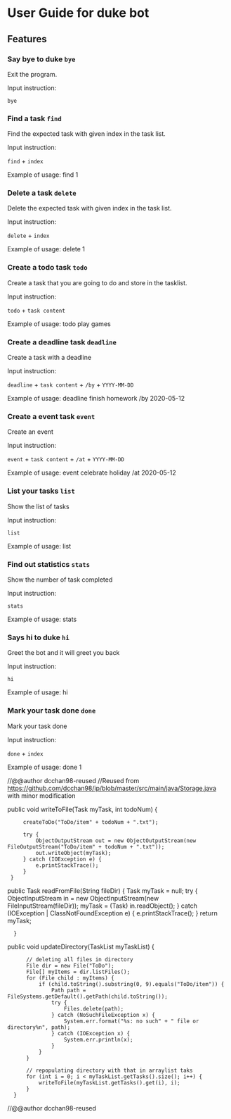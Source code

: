 # User Guide for duke bot

## Features 

### Say bye to duke `bye` 

Exit the program.

Input instruction: 

`bye`

### Find a task `find` 

Find the expected task with given index in the task list.

Input instruction: 

`find` + `index`

Example of usage: find 1 

### Delete a task `delete` 

Delete the expected task with given index in the task list.

Input instruction: 

`delete` + `index`

Example of usage: delete 1 

### Create a todo task `todo` 

Create a task that you are going to do and store in the tasklist.

Input instruction: 

`todo` + `task content`

Example of usage: todo play games

### Create a deadline task `deadline` 

Create a task with a deadline

Input instruction: 

`deadline` + `task content` + `/by` + `YYYY-MM-DD`

Example of usage: deadline finish homework /by 2020-05-12

### Create a event task `event` 

Create an event

Input instruction: 

`event` + `task content` + `/at` + `YYYY-MM-DD`

Example of usage: event celebrate holiday /at 2020-05-12

### List your tasks `list` 

Show the list of tasks

Input instruction: 

`list`

Example of usage: list

### Find out statistics `stats` 

Show the number of task completed

Input instruction: 

`stats`

Example of usage: stats

### Says hi to duke `hi` 

Greet the bot and it will greet you back

Input instruction: 

`hi`

Example of usage: hi

### Mark your task done `done` 

Mark your task done 

Input instruction: 

`done` + `index`

Example of usage: done 1

//@@author dcchan98-reused
//Reused from https://github.com/dcchan98/ip/blob/master/src/main/java/Storage.java with minor modification

public void writeToFile(Task myTask, int todoNum) {
 
         createToDo("ToDo/item" + todoNum + ".txt");
 
         try {
             ObjectOutputStream out = new ObjectOutputStream(new FileOutputStream("ToDo/item" + todoNum + ".txt"));
             out.writeObject(myTask);
         } catch (IOException e) {
             e.printStackTrace();
         }
     }
public Task readFromFile(String fileDir) {
          Task myTask = null;
          try {
              ObjectInputStream in = new ObjectInputStream(new FileInputStream(fileDir));
              myTask = (Task) in.readObject();
          } catch (IOException | ClassNotFoundException e) {
              e.printStackTrace();
          }
          return myTask;
  
      }
public void updateDirectory(TaskList myTaskList) {
  
          // deleting all files in directory
          File dir = new File("ToDo");
          File[] myItems = dir.listFiles();
          for (File child : myItems) {
              if (child.toString().substring(0, 9).equals("ToDo/item")) {
                  Path path = FileSystems.getDefault().getPath(child.toString());
                  try {
                      Files.delete(path);
                  } catch (NoSuchFileException x) {
                      System.err.format("%s: no such" + " file or directory%n", path);
                  } catch (IOException x) {
                      System.err.println(x);
                  }
              }
          }
  
          // repopulating directory with that in arraylist taks
          for (int i = 0; i < myTaskList.getTasks().size(); i++) {
              writeToFile(myTaskList.getTasks().get(i), i);
          }
      }
//@@author dcchan98-reused
